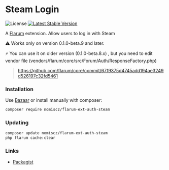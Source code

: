 # Steam Login

![License](https://img.shields.io/badge/license-MIT-blue.svg) [![Latest Stable Version](https://img.shields.io/packagist/v/nomiscz/flarum-ext-auth-steam.svg)](https://packagist.org/packages/nomiscz/flarum-ext-auth-steam)

A [Flarum](http://flarum.org) extension. Allow users to log in with Steam

:warning: Works only on version 0.1.0-beta.9 and later.

:zap: You can use it on older version (0.1.0-beta.8.x) , but you need to edit vendor file (vendors/flarum/core/src/Forum/Auth/ResponseFactory.php)
> https://github.com/flarum/core/commit/67f9375d4745add194ae3249d526197c32fd5461

### Installation

Use [Bazaar](https://discuss.flarum.org/d/5151-flagrow-bazaar-the-extension-marketplace) or install manually with composer:

```sh
composer require nomiscz/flarum-ext-auth-steam
```

### Updating

```sh
composer update nomiscz/flarum-ext-auth-steam
php flarum cache:clear
```

### Links

- [Packagist](https://packagist.org/packages/nomiscz/flarum-ext-auth-steam)
